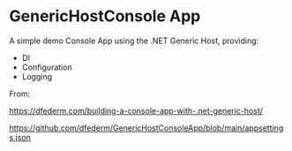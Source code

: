 # GenericHostConsole App

A simple demo Console App using the .NET Generic Host, providing:

- DI
- Configuration
- Logging

From:

https://dfederm.com/building-a-console-app-with-.net-generic-host/

https://github.com/dfederm/GenericHostConsoleApp/blob/main/appsettings.json